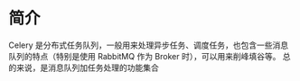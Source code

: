 # 简介

Celery 是分布式任务队列，一般用来处理异步任务、调度任务，也包含一些消息队列的特点（特别是使用 RabbitMQ 作为 Broker 时），可以用来削峰填谷等。
总的来说，是消息队列加任务处理的功能集合


